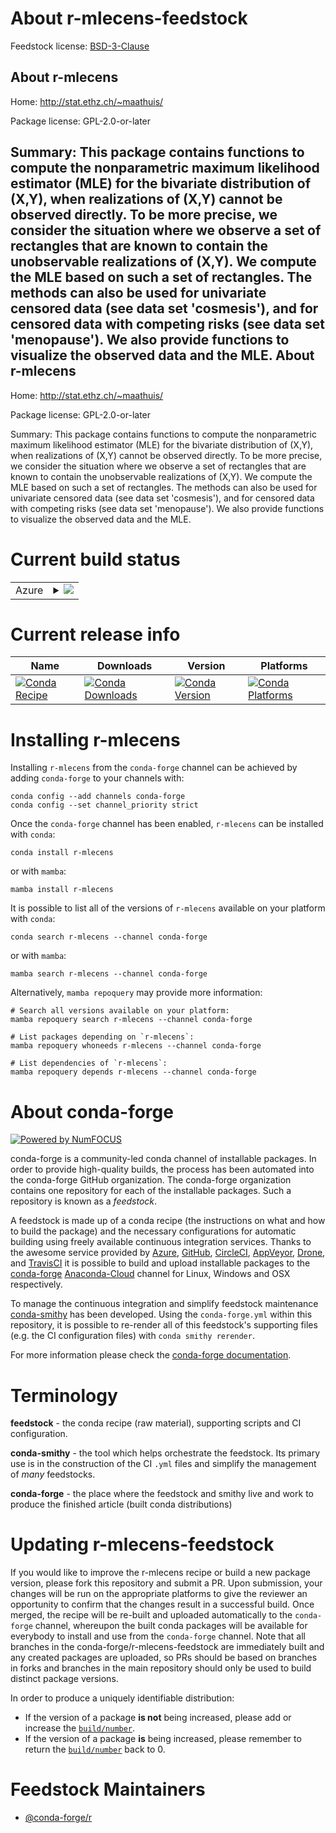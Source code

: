 About r-mlecens-feedstock
=========================

Feedstock license: [BSD-3-Clause](https://github.com/conda-forge/r-mlecens-feedstock/blob/main/LICENSE.txt)

About r-mlecens
---------------

Home: http://stat.ethz.ch/~maathuis/

Package license: GPL-2.0-or-later

Summary: This package contains functions to compute the nonparametric maximum likelihood estimator (MLE) for the bivariate distribution of (X,Y), when realizations of (X,Y) cannot be observed directly.  To be more precise, we consider the situation where we observe a set of rectangles that are known to contain the unobservable realizations of (X,Y). We compute the MLE based on such a set of rectangles.  The methods can also be used for univariate censored data (see data set 'cosmesis'), and for censored data with competing risks (see data set 'menopause').  We also provide functions to visualize the observed data and the MLE.
About r-mlecens
---------------

Home: http://stat.ethz.ch/~maathuis/

Package license: GPL-2.0-or-later

Summary: This package contains functions to compute the nonparametric maximum likelihood estimator (MLE) for the bivariate distribution of (X,Y), when realizations of (X,Y) cannot be observed directly.  To be more precise, we consider the situation where we observe a set of rectangles that are known to contain the unobservable realizations of (X,Y). We compute the MLE based on such a set of rectangles.  The methods can also be used for univariate censored data (see data set 'cosmesis'), and for censored data with competing risks (see data set 'menopause').  We also provide functions to visualize the observed data and the MLE.

Current build status
====================


<table>
    
  <tr>
    <td>Azure</td>
    <td>
      <details>
        <summary>
          <a href="https://dev.azure.com/conda-forge/feedstock-builds/_build/latest?definitionId=14457&branchName=main">
            <img src="https://dev.azure.com/conda-forge/feedstock-builds/_apis/build/status/r-mlecens-feedstock?branchName=main">
          </a>
        </summary>
        <table>
          <thead><tr><th>Variant</th><th>Status</th></tr></thead>
          <tbody><tr>
              <td>linux_64_r_base4.2</td>
              <td>
                <a href="https://dev.azure.com/conda-forge/feedstock-builds/_build/latest?definitionId=14457&branchName=main">
                  <img src="https://dev.azure.com/conda-forge/feedstock-builds/_apis/build/status/r-mlecens-feedstock?branchName=main&jobName=linux&configuration=linux%20linux_64_r_base4.2" alt="variant">
                </a>
              </td>
            </tr><tr>
              <td>linux_64_r_base4.3</td>
              <td>
                <a href="https://dev.azure.com/conda-forge/feedstock-builds/_build/latest?definitionId=14457&branchName=main">
                  <img src="https://dev.azure.com/conda-forge/feedstock-builds/_apis/build/status/r-mlecens-feedstock?branchName=main&jobName=linux&configuration=linux%20linux_64_r_base4.3" alt="variant">
                </a>
              </td>
            </tr><tr>
              <td>osx_64_r_base4.2</td>
              <td>
                <a href="https://dev.azure.com/conda-forge/feedstock-builds/_build/latest?definitionId=14457&branchName=main">
                  <img src="https://dev.azure.com/conda-forge/feedstock-builds/_apis/build/status/r-mlecens-feedstock?branchName=main&jobName=osx&configuration=osx%20osx_64_r_base4.2" alt="variant">
                </a>
              </td>
            </tr><tr>
              <td>osx_64_r_base4.3</td>
              <td>
                <a href="https://dev.azure.com/conda-forge/feedstock-builds/_build/latest?definitionId=14457&branchName=main">
                  <img src="https://dev.azure.com/conda-forge/feedstock-builds/_apis/build/status/r-mlecens-feedstock?branchName=main&jobName=osx&configuration=osx%20osx_64_r_base4.3" alt="variant">
                </a>
              </td>
            </tr><tr>
              <td>win_64</td>
              <td>
                <a href="https://dev.azure.com/conda-forge/feedstock-builds/_build/latest?definitionId=14457&branchName=main">
                  <img src="https://dev.azure.com/conda-forge/feedstock-builds/_apis/build/status/r-mlecens-feedstock?branchName=main&jobName=win&configuration=win%20win_64_" alt="variant">
                </a>
              </td>
            </tr>
          </tbody>
        </table>
      </details>
    </td>
  </tr>
</table>

Current release info
====================

| Name | Downloads | Version | Platforms |
| --- | --- | --- | --- |
| [![Conda Recipe](https://img.shields.io/badge/recipe-r--mlecens-green.svg)](https://anaconda.org/conda-forge/r-mlecens) | [![Conda Downloads](https://img.shields.io/conda/dn/conda-forge/r-mlecens.svg)](https://anaconda.org/conda-forge/r-mlecens) | [![Conda Version](https://img.shields.io/conda/vn/conda-forge/r-mlecens.svg)](https://anaconda.org/conda-forge/r-mlecens) | [![Conda Platforms](https://img.shields.io/conda/pn/conda-forge/r-mlecens.svg)](https://anaconda.org/conda-forge/r-mlecens) |

Installing r-mlecens
====================

Installing `r-mlecens` from the `conda-forge` channel can be achieved by adding `conda-forge` to your channels with:

```
conda config --add channels conda-forge
conda config --set channel_priority strict
```

Once the `conda-forge` channel has been enabled, `r-mlecens` can be installed with `conda`:

```
conda install r-mlecens
```

or with `mamba`:

```
mamba install r-mlecens
```

It is possible to list all of the versions of `r-mlecens` available on your platform with `conda`:

```
conda search r-mlecens --channel conda-forge
```

or with `mamba`:

```
mamba search r-mlecens --channel conda-forge
```

Alternatively, `mamba repoquery` may provide more information:

```
# Search all versions available on your platform:
mamba repoquery search r-mlecens --channel conda-forge

# List packages depending on `r-mlecens`:
mamba repoquery whoneeds r-mlecens --channel conda-forge

# List dependencies of `r-mlecens`:
mamba repoquery depends r-mlecens --channel conda-forge
```


About conda-forge
=================

[![Powered by
NumFOCUS](https://img.shields.io/badge/powered%20by-NumFOCUS-orange.svg?style=flat&colorA=E1523D&colorB=007D8A)](https://numfocus.org)

conda-forge is a community-led conda channel of installable packages.
In order to provide high-quality builds, the process has been automated into the
conda-forge GitHub organization. The conda-forge organization contains one repository
for each of the installable packages. Such a repository is known as a *feedstock*.

A feedstock is made up of a conda recipe (the instructions on what and how to build
the package) and the necessary configurations for automatic building using freely
available continuous integration services. Thanks to the awesome service provided by
[Azure](https://azure.microsoft.com/en-us/services/devops/), [GitHub](https://github.com/),
[CircleCI](https://circleci.com/), [AppVeyor](https://www.appveyor.com/),
[Drone](https://cloud.drone.io/welcome), and [TravisCI](https://travis-ci.com/)
it is possible to build and upload installable packages to the
[conda-forge](https://anaconda.org/conda-forge) [Anaconda-Cloud](https://anaconda.org/)
channel for Linux, Windows and OSX respectively.

To manage the continuous integration and simplify feedstock maintenance
[conda-smithy](https://github.com/conda-forge/conda-smithy) has been developed.
Using the ``conda-forge.yml`` within this repository, it is possible to re-render all of
this feedstock's supporting files (e.g. the CI configuration files) with ``conda smithy rerender``.

For more information please check the [conda-forge documentation](https://conda-forge.org/docs/).

Terminology
===========

**feedstock** - the conda recipe (raw material), supporting scripts and CI configuration.

**conda-smithy** - the tool which helps orchestrate the feedstock.
                   Its primary use is in the construction of the CI ``.yml`` files
                   and simplify the management of *many* feedstocks.

**conda-forge** - the place where the feedstock and smithy live and work to
                  produce the finished article (built conda distributions)


Updating r-mlecens-feedstock
============================

If you would like to improve the r-mlecens recipe or build a new
package version, please fork this repository and submit a PR. Upon submission,
your changes will be run on the appropriate platforms to give the reviewer an
opportunity to confirm that the changes result in a successful build. Once
merged, the recipe will be re-built and uploaded automatically to the
`conda-forge` channel, whereupon the built conda packages will be available for
everybody to install and use from the `conda-forge` channel.
Note that all branches in the conda-forge/r-mlecens-feedstock are
immediately built and any created packages are uploaded, so PRs should be based
on branches in forks and branches in the main repository should only be used to
build distinct package versions.

In order to produce a uniquely identifiable distribution:
 * If the version of a package **is not** being increased, please add or increase
   the [``build/number``](https://docs.conda.io/projects/conda-build/en/latest/resources/define-metadata.html#build-number-and-string).
 * If the version of a package **is** being increased, please remember to return
   the [``build/number``](https://docs.conda.io/projects/conda-build/en/latest/resources/define-metadata.html#build-number-and-string)
   back to 0.

Feedstock Maintainers
=====================

* [@conda-forge/r](https://github.com/conda-forge/r/)

